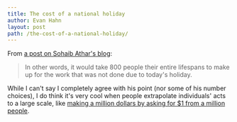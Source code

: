 ```yaml
---
title: The cost of a national holiday
author: Evan Hahn
layout: post
path: /the-cost-of-a-national-holiday/
---
```


From [a post on Sohaib Athar's blog][1]:

> In other words, it would take 800 people their entire lifespans to make up for the work that was not done due to today's holiday.

While I can't say I completely agree with his point (nor some of his number choices), I do think it's very cool when people extrapolate individuals' acts to a large scale, like [making a million dollars by asking for \$1 from a million people][2].

[1]: http://www.reallyvirtual.com/the-cost-of-a-national-holiday/
[2]: http://milliondollarhomepage.com/
